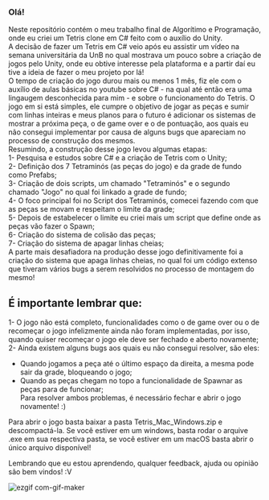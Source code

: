 ### Olá!

Neste repositório contém o meu trabalho final de Algorítimo e Programação, onde eu criei um Tetris clone em C# feito com o auxílio do Unity.  
A decisão de fazer um Tetris em C# veio após eu assistir um vídeo na semana universitária da UnB no qual mostrava um pouco sobre a criação de jogos pelo Unity, onde eu obtive interesse pela plataforma e a partir daí eu tive a ideia de fazer o meu projeto por lá!  
O tempo de criação do jogo durou mais ou menos 1 mês, fiz ele com o auxílio de aulas básicas no youtube sobre C# - na qual até então era uma lingaugem desconhecida para mim - e sobre o funcionamento do Tetris. O jogo em si está simples, ele cumpre o objetivo de jogar as peças e sumir com linhas inteiras e meus planos para o futuro é adicionar os sistemas de mostrar a próxima peça, o de game over e o de pontuação, aos quais eu não consegui implementar por causa de alguns bugs que apareciam no processo de construção dos mesmos.  
Resumindo, a construção desse jogo levou algumas etapas:  
1- Pesquisa e estudos sobre C# e a criação de Tetris com o Unity;   
2- Definição dos 7 Tetraminós (as peças do jogo) e da grade de fundo como Prefabs;  
3- Criação de dois scripts, um chamado "Tetraminós" e o segundo chamado "Jogo" no qual foi linkado a grade de fundo;  
4- O foco principal foi no Script dos Tetraminós, comecei fazendo com que as peças se movam e respeitam o limite da grade;  
5- Depois de estabelecer o limite eu criei mais um script que define onde as peças vão fazer o Spawn;  
6- Criação do sistema de colisão das peças;  
7- Criação do sistema de apagar linhas cheias;  
A parte mais desafiadora na produção desse jogo definitivamente foi a criação do sistema que apaga linhas cheias, no qual foi um código extenso que tiveram vários bugs a serem resolvidos no processo de montagem do mesmo!  
    
      
## É importante lembrar que:  
1- O jogo não está completo, funcionalidades como o de game over ou o de recomeçar o jogo infelizmente ainda não foram implementadas, por isso, quando quiser recomeçar o jogo ele deve ser fechado e aberto novamente;    
2- Ainda existem alguns bugs aos quais eu não consegui resolver, são eles:  
- Quando jogamos a peça até o último espaço da direita, a mesma pode sair da grade, bloqueando o jogo;  
- Quando as peças chegam no topo a funcionalidade de Spawnar as peças para de funcionar;   
  Para resolver ambos problemas, é necessário fechar e abrir o jogo novamente! :)   
    
      
Para abrir o jogo basta baixar a pasta Tetris_Mac_Windows.zip e descompactá-la. Se você estiver em um windows, basta rodar o arquive .exe em sua respectiva pasta, se você estiver em um macOS basta abrir o único arquivo disponível! 
  
Lembrando que eu estou aprendendo, qualquer feedback, ajuda ou opinião são bem vindos! :V   

![ezgif com-gif-maker](https://user-images.githubusercontent.com/89619442/140665569-de7ab654-8441-45a0-93cd-862c04e4131f.gif)
